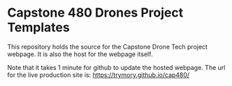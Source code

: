 # Capstone 480 Drones Project Templates

This repository holds the source for the Capstone Drone Tech project webpage. It is also the host for the webpage itself.

Note that it takes 1 minute for github to update the hosted webpage.
The url for the live production site is: https://trymory.github.io/cap480/

